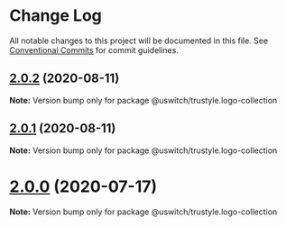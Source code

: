 # Change Log

All notable changes to this project will be documented in this file.
See [Conventional Commits](https://conventionalcommits.org) for commit guidelines.

## [2.0.2](https://github.com/uswitch/trustyle/compare/@uswitch/trustyle.logo-collection@2.0.1...@uswitch/trustyle.logo-collection@2.0.2) (2020-08-11)

**Note:** Version bump only for package @uswitch/trustyle.logo-collection





## [2.0.1](https://github.com/uswitch/trustyle/compare/@uswitch/trustyle.logo-collection@2.0.0...@uswitch/trustyle.logo-collection@2.0.1) (2020-08-11)

**Note:** Version bump only for package @uswitch/trustyle.logo-collection





# [2.0.0](https://github.com/uswitch/trustyle/compare/@uswitch/trustyle.logo-collection@1.1.0...@uswitch/trustyle.logo-collection@2.0.0) (2020-07-17)

**Note:** Version bump only for package @uswitch/trustyle.logo-collection
